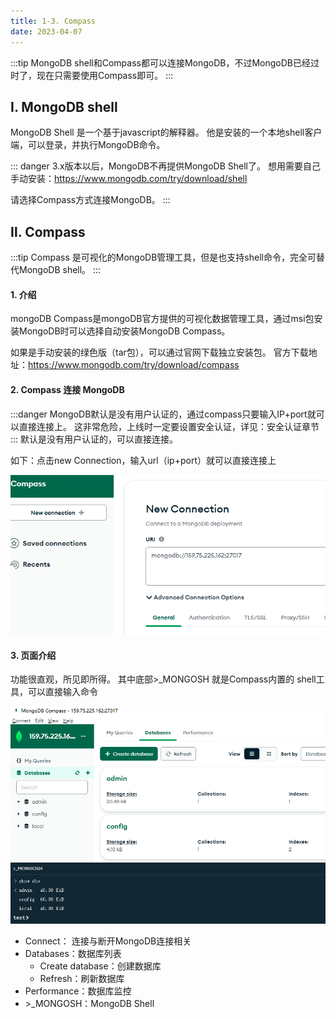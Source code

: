 ```yaml
---
title: 1-3. Compass
date: 2023-04-07
---
```

:::tip
MongoDB shell和Compass都可以连接MongoDB，不过MongoDB已经过时了，现在只需要使用Compass即可。
:::
## Ⅰ. MongoDB shell

MongoDB Shell 是一个基于javascript的解释器。
他是安装的一个本地shell客户端，可以登录，并执行MongoDB命令。

::: danger
3.x版本以后，MongoDB不再提供MongoDB Shell了。
想用需要自己手动安装：https://www.mongodb.com/try/download/shell

请选择Compass方式连接MongoDB。
:::

## Ⅱ. Compass

:::tip
Compass 是可视化的MongoDB管理工具，但是也支持shell命令，完全可替代MongoDB shell。
:::

#### 1. 介绍

mongoDB Compass是mongoDB官方提供的可视化数据管理工具，通过msi包安装MongoDB时可以选择自动安装MongoDB Compass。

如果是手动安装的绿色版（tar包），可以通过官网下载独立安装包。
官方下载地址：https://www.mongodb.com/try/download/compass

#### 2. Compass 连接 MongoDB

:::danger
MongoDB默认是没有用户认证的，通过compass只要输入IP+port就可以直接连接上。
这非常危险，上线时一定要设置安全认证，详见：安全认证章节
:::
默认是没有用户认证的，可以直接连接。

如下：点击new Connection，输入url（ip+port）就可以直接连接上

![1-3-1](/img/sql/mongodb/1-3-1.png)

#### 3. 页面介绍

功能很直观，所见即所得。
其中底部>_MONGOSH 就是Compass内置的 shell工具，可以直接输入命令

![1-3-2](/img/sql/mongodb/1-3-2.png)
- Connect： 连接与断开MongoDB连接相关
- Databases：数据库列表
  - Create database：创建数据库
  - Refresh：刷新数据库
- Performance：数据库监控
- \>_MONGOSH：MongoDB Shell

